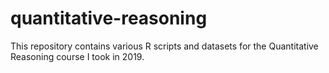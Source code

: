 # quantitative-reasoning
This repository contains various R scripts and datasets for the Quantitative Reasoning course I took in 2019.
